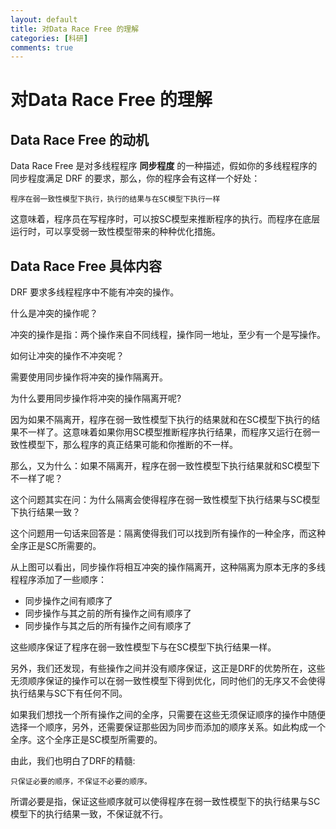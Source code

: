 ```yaml
---
layout: default
title: 对Data Race Free 的理解
categories: [科研]
comments: true
---
```



# 对Data Race Free 的理解

## Data Race Free 的动机
Data Race Free 是对多线程程序 **同步程度** 的一种描述，假如你的多线程程序的同步程度满足 DRF 的要求，那么，你的程序会有这样一个好处：



    程序在弱一致性模型下执行，执行的结果与在SC模型下执行一样

这意味着，程序员在写程序时，可以按SC模型来推断程序的执行。而程序在底层运行时，可以享受弱一致性模型带来的种种优化措施。

## Data Race Free 具体内容

DRF 要求多线程程序中不能有冲突的操作。

什么是冲突的操作呢？

冲突的操作是指：两个操作来自不同线程，操作同一地址，至少有一个是写操作。

如何让冲突的操作不冲突呢？

需要使用同步操作将冲突的操作隔离开。

为什么要用同步操作将冲突的操作隔离开呢?




因为如果不隔离开，程序在弱一致性模型下执行的结果就和在SC模型下执行的结果不一样了。这意味着如果你用SC模型推断程序执行结果，而程序又运行在弱一致性模型下，那么程序的真正结果可能和你推断的不一样。

那么，又为什么：如果不隔离开，程序在弱一致性模型下执行结果就和SC模型下不一样了呢？

这个问题其实在问：为什么隔离会使得程序在弱一致性模型下执行结果与SC模型下执行结果一致？

这个问题用一句话来回答是：隔离使得我们可以找到所有操作的一种全序，而这种全序正是SC所需要的。



从上图可以看出，同步操作将相互冲突的操作隔离开，这种隔离为原本无序的多线程程序添加了一些顺序：

* 同步操作之间有顺序了
* 同步操作与其之前的所有操作之间有顺序了
* 同步操作与其之后的所有操作之间有顺序了

这些顺序保证了程序在弱一致性模型下与在SC模型下执行结果一样。

另外，我们还发现，有些操作之间并没有顺序保证，这正是DRF的优势所在，这些无须顺序保证的操作可以在弱一致性模型下得到优化，同时他们的无序又不会使得执行结果与SC下有任何不同。

如果我们想找一个所有操作之间的全序，只需要在这些无须保证顺序的操作中随便选择一个顺序，另外，还需要保证那些因为同步而添加的顺序关系。如此构成一个全序。这个全序正是SC模型所需要的。

由此，我们也明白了DRF的精髓:

    只保证必要的顺序，不保证不必要的顺序。

所谓必要是指，保证这些顺序就可以使得程序在弱一致性模型下的执行结果与SC模型下的执行结果一致，不保证就不行。
